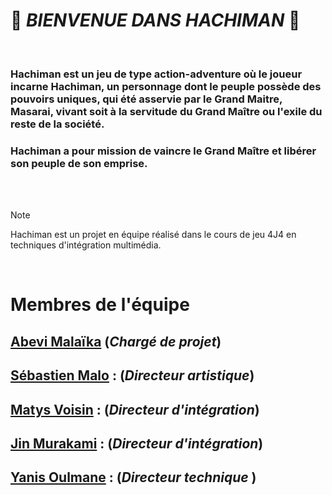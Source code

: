 # 👺 *BIENVENUE DANS HACHIMAN* 👺 

<br>

### Hachiman est un jeu de type action-adventure où le joueur incarne Hachiman, un personnage dont le peuple possède des pouvoirs uniques, qui été asservie par le Grand Maitre, Masarai, vivant soit à la servitude du Grand Maître ou l'exile du reste de la société.
### Hachiman a pour mission de vaincre le Grand Maître et libérer son peuple de son emprise.

<br>  
<br>  

> [!NOTE]
> Hachiman est un projet en équipe réalisé dans le cours de jeu 4J4 en techniques d'intégration multimédia.

<br>  

# Membres de l'équipe
[Abevi Malaïka](https://github.com/YanOul1991]) (*Chargé de projet*) 
-
[Sébastien Malo](https://github.com/YanOul1991]) : (*Directeur artistique*) 
-
[Matys Voisin](https://github.com/YanOul1991]) : (*Directeur d'intégration*) 
-
[Jin Murakami](https://github.com/YanOul1991]) : (*Directeur d'intégration*)
-
[Yanis Oulmane](https://github.com/YanOul1991]) : (*Directeur technique* )
-

